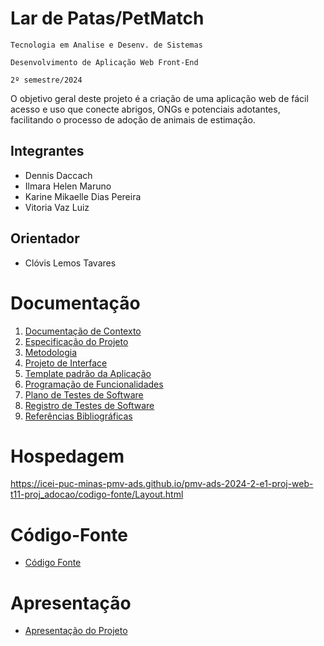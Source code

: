 # Lar de Patas/PetMatch

`Tecnologia em Analise e Desenv. de Sistemas`

`Desenvolvimento de Aplicação Web Front-End`

`2º semestre/2024`

O objetivo geral deste projeto é a criação de uma aplicação web de fácil acesso e uso que conecte abrigos, ONGs e potenciais adotantes, facilitando o processo de adoção de animais de estimação.

## Integrantes


* Dennis Daccach
* Ilmara Helen Maruno
* Karine Mikaelle Dias Pereira
* Vitoria Vaz Luiz

## Orientador

* Clóvis Lemos Tavares

# Documentação

<ol>
<li><a href="documentos/01-Documentação de Contexto.md"> Documentação de Contexto</a></li>
<li><a href="documentos/02-Especificação do Projeto.md"> Especificação do Projeto</a></li>
<li><a href="documentos/03-Metodologia.md"> Metodologia</a></li>
<li><a href="documentos/04-Projeto de Interface.md"> Projeto de Interface</a></li>
<li><a href="documentos/05-Template padrão da Aplicação.md"> Template padrão da Aplicação</a></li>
<li><a href="documentos/06-Programação de Funcionalidades.md"> Programação de Funcionalidades</a></li>
<li><a href="documentos/07-Plano de Testes de Software.md"> Plano de Testes de Software</a></li>
<li><a href="documentos/08-Registro de Testes de Software.md"> Registro de Testes de Software</a></li>
<li><a href="documentos/09-Referências.md"> Referências Bibliográficas</a></li>
</ol>

# Hospedagem

https://icei-puc-minas-pmv-ads.github.io/pmv-ads-2024-2-e1-proj-web-t11-proj_adocao/codigo-fonte/Layout.html 

# Código-Fonte

* <a href="codigo-fonte/README.md">Código Fonte</a>

# Apresentação

* <a href="apresentacao/README.md">Apresentação do Projeto</a>
